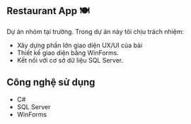 ## Restaurant App 🍽️

Dự án nhóm tại trường. Trong dự án này tôi chịu trách nhiệm:
- Xây dựng phần lớn giao diện UX/UI của bài
- Thiết kế giao diện bằng WinForms.
- Kết nối với cơ sở dữ liệu SQL Server.

## Công nghệ sử dụng
- C#
- SQL Server
- WinForms
